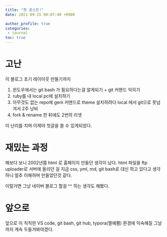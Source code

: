 ```yaml
---
title: "첫 포스트!"
date: 2021-09-25 00:07:40 +0900

author_profile: true
categories:
 - journal
toc: true
---
```


# 고난

이 블로그 초기 레이아웃 만들기까지

1. 윈도우에서는 git bash 가 필요하다는걸 알게되기 + git 커맨드 익히기
2. ruby를 내 local pc에 설치하기
3. 아무것도 없는 repo에 gem 커맨드로 theme 설치하려다 local 에서 git으로 못넘겨서 2주 낭비
4. fork & rename 한 뒤에도 2번의 리셋

이 난리를 치며 이제야 첫글을 쓸 수 있게되었다.

# 재밌는 과정

해보다 보니 2002년쯤 html 로 홈페이지 만들던 생각이 났다.
html 파일을 ftp uploader로 서버에 올리던 걸 지금 css, yml, md, git bash로 대신 하고 있다고 생각하니 얼추 이해하며 만들었던것 같다. 

이럴거면 그냥 네이버 블로그 할걸 ^^ 하는 생각도 해봤다.

# 앞으로

앞으로 이 칙칙한 VS code, git bash, git hub, typora(젤예쁨) 환경에 익숙해질 그날 까지 계속 두들겨봐야겠다.

